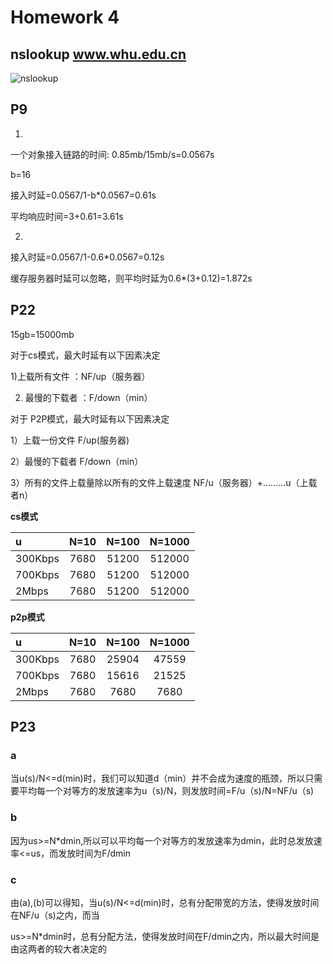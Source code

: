 # Homework 4  
## nslookup www.whu.edu.cn
![nslookup](https://github.com/megumigachi/Pics/blob/master/net_hw_7.png)  

## P9 

1)

一个对象接入链路的时间: 0.85mb/15mb/s=0.0567s

b=16

接入时延=0.0567/1-b*0.0567=0.61s

平均响应时间=3+0.61=3.61s

2)

接入时延=0.0567/1-0.6*0.0567=0.12s

缓存服务器时延可以忽略，则平均时延为0.6*(3+0.12)=1.872s

## P22 

15gb=15000mb

对于cs模式，最大时延有以下因素决定

1)上载所有文件 ：NF/up（服务器）

2) 最慢的下载者 ：F/down（min） 

对于 P2P模式，最大时延有以下因素决定

1）上载一份文件    F/up(服务器)

2）最慢的下载者   F/down（min） 

3）所有的文件上载量除以所有的文件上载速度 NF/u（服务器）+.........u（上载者n）



**cs模式**

| u       | N=10  | N=100 | N=1000 |
| :------ | :---: | :---: | :----: |
| 300Kbps | 7680  | 51200 | 512000 |
| 700Kbps | 7680  | 51200 | 512000 |
| 2Mbps   | 7680  | 51200 | 512000 |

**p2p模式**

| u       | N=10  | N=100 | N=1000 |
| :------ | :---: | :---: | :----: |
| 300Kbps | 7680  | 25904 | 47559  |
| 700Kbps | 7680  | 15616 | 21525  |
| 2Mbps   | 7680  | 7680  |  7680  |

## P23  
### a  
当u(s)/N<=d(min)时，我们可以知道d（min）并不会成为速度的瓶颈，所以只需要平均每一个对等方的发放速率为u（s)/N，则发放时间=F/u（s)/N=NF/u（s)

### b
因为us>=N*dmin,所以可以平均每一个对等方的发放速率为dmin，此时总发放速率<=us，而发放时间为F/dmin
### c  
由(a),(b)可以得知，当u(s)/N<=d(min)时，总有分配带宽的方法，使得发放时间在NF/u（s)之内，而当

us>=N*dmin时，总有分配方法，使得发放时间在F/dmin之内，所以最大时间是由这两者的较大者决定的

